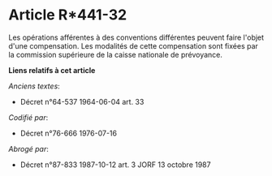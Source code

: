 # Article R*441-32

Les opérations afférentes à des conventions différentes peuvent faire l'objet d'une compensation. Les modalités de cette
compensation sont fixées par la commission supérieure de la caisse nationale de prévoyance.

**Liens relatifs à cet article**

_Anciens textes_:

  - Décret n°64-537 1964-06-04 art. 33

_Codifié par_:

  - Décret n°76-666 1976-07-16

_Abrogé par_:

  - Décret n°87-833 1987-10-12 art. 3 JORF 13 octobre 1987
